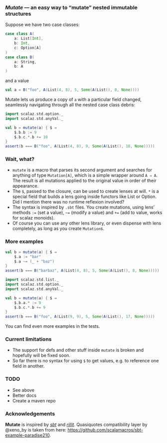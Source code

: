 ### *Mutate* — an easy way to “mutate” nested immutable structures

Suppose we have two case classes:
```scala
case class A(
    a: List[Int],
    b: Int,
    c: Option[A]
)
case class B(
    a: String,
    b: A
)
```
and a value
```scala
val a = B("foo", A(List(4, 8), 5, Some(A(List(), 8, None))))
```
Mutate lets us produce a copy of ```a``` with a particular field changed,
seamlessly navigating through all the nested case class debris:
```scala
import scalaz.std.option._
import scalaz.std.anyVal._

val b = mutate(a) { $ ⇒
    $.b.b := 9
    $.b.c.*.b += 10
}
assert(b === B("foo", A(List(4, 8), 9, Some(A(List(), 18, None)))))
```
### Wait, what?

* ```mutate``` is a macro that parses its second argument and searches for anything of type ```Mutation[A]```, which is
a simple wrapper around ```A ⇒ A```. The result is all mutations applied to the original value in order of their appearance.
* The ```$```, passed to the closure, can be used to create lenses at will. ```*``` is a special field that builds
a lens going inside functors like List or Option. Did I mention there was no runtime reflexion involved?
* The syntax is inspired by ```.sbt``` files. You create mutations, using lens’ methods ```:=``` (set a value),
```~=``` (modify a value) and ```+=``` (add to value, works for scalaz monoids).
* Of course you can use any other lens library, or even dispense with lens completely, as long as you create ```Mutation```s.

### More examples
```scala
val b = mutate(a) { $ ⇒
    $.a := "bar"
    $.a ~= (_ + "baz")
}
assert(b === B("barbaz", A(List(4, 8), 5, Some(A(List(), 8, None)))))
```
```scala
import scalaz.std.list._
import scalaz.std.option._
import scalaz.std.anyVal._

val b = mutate(a) { $ ⇒
    $.b.a.* := 9
    $.b.c.*.b += 9
}
assert(b === B("foo", A(List(9, 9), 5, Some(A(List(), 17, None)))))
```
You can find even more examples in the tests.

### Current limitations

* The support for defs and other stuff inside ```mutate``` is broken and hopefully will be fixed soon.
* So far there is no syntax for using ```$``` to get values, e.g. to reference one field in another.

### TODO

* See above
* Better docs
* Create a maven repo

### Acknowledgements

**Mutate** is inspired by [*sbt*](http://www.scala-sbt.org/release/docs/Getting-Started/Basic-Def.html#how-build-sbt-defines-settings) and [*rillit*](https://github.com/akisaarinen/rillit). Quasiquotes compatibility layer
by @xeno_by is taken from here: https://github.com/scalamacros/sbt-example-paradise210.
